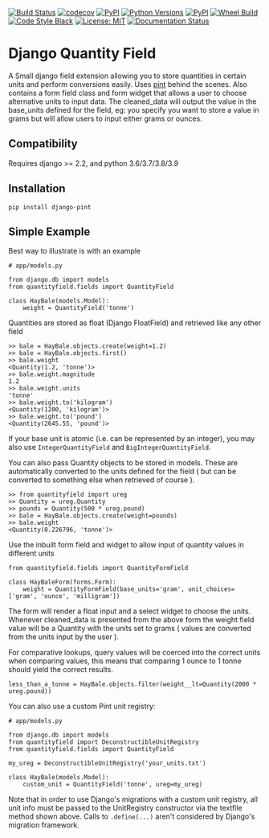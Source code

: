 
[![Build Status](https://api.travis-ci.com/CarliJoy/django-pint.svg?branch=master)](https://travis-ci.com/github/CarliJoy/django-pint)
[![codecov](https://codecov.io/gh/CarliJoy/django-pint/branch/master/graph/badge.svg?token=I3M4CLILXE)](https://codecov.io/gh/CarliJoy/django-pint)
[![PyPI](https://img.shields.io/pypi/dm/django-pint.svg?maxAge=2592000?style=plastic)](https://pypi.org/project/django-pint/)
[![Python Versions](https://img.shields.io/pypi/pyversions/django-pint.svg)](https://pypi.org/project/django-pint/)
[![PyPI](https://img.shields.io/pypi/v/django-ping.svg?maxAge=2592000?style=plastic)](https://pypi.org/project/django-pint/)
[![Wheel Build](https://img.shields.io/pypi/wheel/django-pint.svg)](https://pypi.org/project/django-pint/)
[![Code Style Black](https://img.shields.io/badge/code%20style-black-000000.svg)](https://github.com/psf/black)
[![License: MIT](https://img.shields.io/badge/License-MIT-yellow.svg)](https://opensource.org/licenses/MIT)
[![Documentation Status](https://readthedocs.org/projects/django-pint/badge/?version=latest)](https://django-pint.readthedocs.io/en/latest/?badge=latest)

# Django Quantity Field


A Small django field extension allowing you to store quantities in certain units and perform conversions easily. Uses [pint](https://github.com/hgrecco/pint) behind the scenes. Also contains a form field class and form widget that allows a user to choose alternative units to input data. The cleaned_data will output the value in the base_units defined for the field, eg: you specify you want to store a value in grams but will allow users to input either grams or ounces.

## Compatibility


Requires django >= 2.2, and python 3.6/3.7/3.8/3.9

## Installation


    pip install django-pint


## Simple Example

Best way to illustrate is with an example

    # app/models.py

    from django.db import models
    from quantityfield.fields import QuantityField

    class HayBale(models.Model):
	    weight = QuantityField('tonne')

Quantities are stored as float (Django FloatField) and retrieved like any other field

    >> bale = HayBale.objects.create(weight=1.2)
    >> bale = HayBale.objects.first()
	>> bale.weight
	<Quantity(1.2, 'tonne')>
	>> bale.weight.magnitude
	1.2
	>> bale.weight.units
	'tonne'
	>> bale.weight.to('kilogram')
	<Quantity(1200, 'kilogram')>
	>> bale.weight.to('pound')
	<Quantity(2645.55, 'pound')>

If your base unit is atomic (i.e. can be represented by an integer), you may also use `IntegerQuantityField` and `BigIntegerQuantityField`.

You can also pass Quantity objects to be stored in models. These are automatically converted to the units defined for the field ( but can be converted to something else when retrieved of course ).

    >> from quantityfield import ureg
    >> Quantity = ureg.Quantity
    >> pounds = Quantity(500 * ureg.pound)
    >> bale = HayBale.objects.create(weight=pounds)
    >> bale.weight
    <Quantity(0.226796, 'tonne')>

Use the inbuilt form field and widget to allow input of quantity values in different units

    from quantityfield.fields import QuantityFormField

    class HayBaleForm(forms.Form):
        weight = QuantityFormField(base_units='gram', unit_choices=['gram', 'ounce', 'milligram'])

The form will render a float input and a select widget to choose the units. Whenever cleaned_data is presented from the above form the weight field value will be a Quantity with the units set to grams ( values are converted from the units input by the user ).

For comparative lookups, query values will be coerced into the correct units when comparing values, this means that comparing 1 ounce to 1 tonne should yield the correct results.

    less_than_a_tonne = HayBale.objects.filter(weight__lt=Quantity(2000 * ureg.pound))

You can also use a custom Pint unit registry:

    # app/models.py

    from django.db import models
    from quantityfield import DeconstructibleUnitRegistry
    from quantityfield.fields import QuantityField

    my_ureg = DeconstructibleUnitRegistry('your_units.txt')

    class HayBale(models.Model):
        custom_unit = QuantityField('tonne', ureg=my_ureg)

Note that in order to use Django's migrations with a custom unit registry, all unit info must be passed to the UnitRegistry constructor via the textfile method shown above. Calls to `.define(...)` aren't considered by Django's migration framework.
